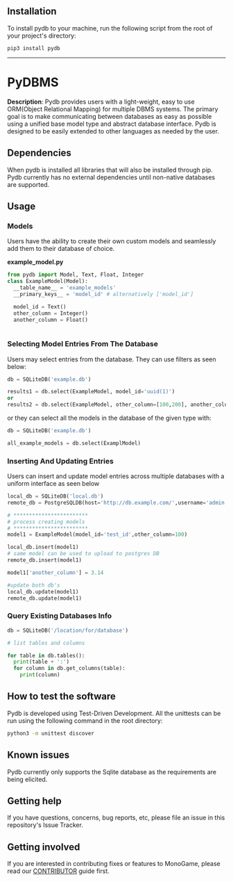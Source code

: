 ## Installation

To install pydb to your machine, run the following script from the root of your project's directory:

```
pip3 install pydb
```

----

# PyDBMS

**Description**:  Pydb provides users with a light-weight, easy to use ORM(Object Relational Mapping) for multiple DBMS systems. The primary goal is to make communicating between databases as easy as possible using a unified base model type and abstract database interface. Pydb is designed to be easily extended to other languages as needed by the user. 


## Dependencies

When pydb is installed all libraries that will also be installed through pip. 
Pydb currently has no external dependencies until non-native databases are supported.

## Usage
### Models
Users have the ability to create their own custom models and seamlessly add them to their database of choice.

**example_model.py**
```py
from pydb import Model, Text, Float, Integer
class ExampleModel(Model):
  __table_name__ = 'example_models'
  __primary_keys__ = 'model_id' # alternatively ['model_id']

  model_id = Text()
  other_column = Integer()
  another_column = Float()
  
```
### Selecting Model Entries From The Database
Users may select entries from the database. They can use filters as seen below:
```py
db = SQLiteDB('example.db')

results1 = db.select(ExampleModel, model_id='uuid(1)')
or
results2 = db.select(ExampleModel, other_column=[100,200], another_column=2.0)
```
or they can select all the models in the database of the given type with:
```py
db = SQLiteDB('example.db')

all_example_models = db.select(ExamplModel)
```
### Inserting And Updating Entries
Users can insert and update model entries across multiple databases with a uniform interface as seen below
```py
local_db = SQLiteDB('local.db')
remote_db = PostgreSQLDB(host='http://db.example.com/',username='admin',password='password123')

# ************************
# process creating models
# ************************
model1 = ExampleModel(model_id='test_id',other_column=100)

local_db.insert(model1)
# same model can be used to upload to postgres DB
remote_db.insert(model1)

model1['another_column'] = 3.14

#update both db's
local_db.update(model1)
remote_db.update(model1)


```

### Query Existing Databases Info
```py
db = SQLiteDB('/location/for/database')

# list tables and columns

for table in db.tables():
  print(table + ':')
  for column in db.get_columns(table):
    print(column)
```

## How to test the software

Pydb is developed using Test-Driven Development. All the unittests can be run using the following command in the root directory:
```bash
python3 -m unittest discover
```

## Known issues

Pydb currently only supports the Sqlite database as the requirements are being elicited.

## Getting help

If you have questions, concerns, bug reports, etc, please file an issue in this repository's Issue Tracker.


## Getting involved

If you are interested in contributing fixes or features to MonoGame, please read our [CONTRIBUTOR](CONTRIBUTING.md) guide first.
